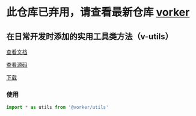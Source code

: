 # 此仓库已弃用，请查看最新仓库 [vorker](https://github.com/wvit/vorker)

## 在日常开发时添加的实用工具类方法（v-utils）

[查看文档](https://wvit.github.io/vorker/modules/_vorker_utils.html)

[查看源码](https://github.com/wvit/vorker/tree/main/packages/utils) 

[下载](https://www.npmjs.com/package/@vorker/utils)

### 使用
``` typescript
import * as utils from '@vorker/utils'
```